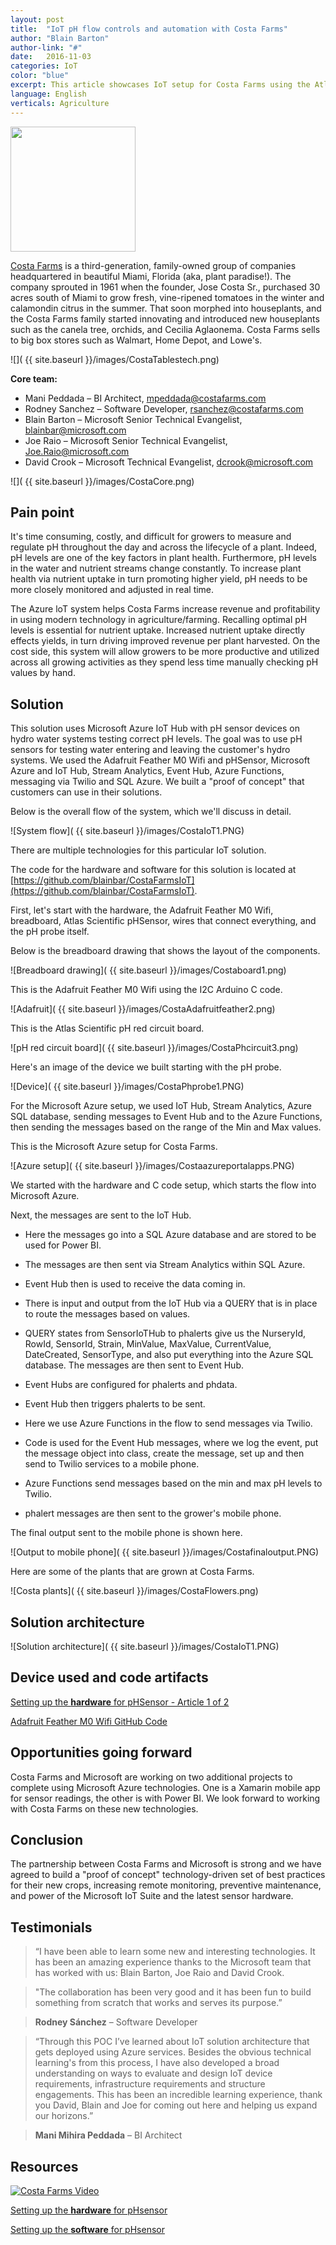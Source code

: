 ```yaml
---
layout: post
title:  "IoT pH flow controls and automation with Costa Farms"
author: "Blain Barton"
author-link: "#"
date:   2016-11-03
categories: IoT
color: "blue"
excerpt: This article showcases IoT setup for Costa Farms using the Atlas Scientific pH Sensor and Adafruit Feather M0 Wifi with the Arduino IDE, sending pH messages to Microsoft Azure.
language: English
verticals: Agriculture
---
```


<img src="{{ site.baseurl }}/images/Costalogo.png" width="200">

[Costa Farms](http://www.costafarms.com/) is a third-generation, family-owned group of companies headquartered in beautiful Miami, Florida (aka, plant paradise!). The company sprouted in 1961 when the founder, Jose Costa Sr., purchased 30 acres south of Miami to grow fresh, vine-ripened tomatoes in the winter and calamondin citrus in the summer. That soon morphed into houseplants, and the Costa Farms family started innovating and introduced new houseplants such as the canela tree, orchids, and Cecilia Aglaonema. Costa Farms sells to big box stores such as Walmart, Home Depot, and Lowe's.

![]( {{ site.baseurl }}/images/CostaTablestech.png)

**Core team:**

- Mani Peddada – BI Architect, mpeddada@costafarms.com
- Rodney Sanchez – Software Developer, rsanchez@costafarms.com
- Blain Barton – Microsoft Senior Technical Evangelist, blainbar@microsoft.com
- Joe Raio – Microsoft Senior Technical Evangelist, Joe.Raio@microsoft.com
- David Crook – Microsoft Technical Evangelist, dcrook@microsoft.com

![]( {{ site.baseurl }}/images/CostaCore.png)

## Pain point ##
It's time consuming, costly, and difficult for growers to measure and regulate pH throughout the day and across the lifecycle of a plant.  Indeed, pH levels are one of the key factors in plant health. Furthermore, pH levels in the water and nutrient streams change constantly.  To increase plant health via nutrient uptake in turn promoting higher yield, pH needs to be more closely monitored and adjusted in real time.

The Azure loT system helps Costa Farms increase revenue and profitability in using modern technology in agriculture/farming. Recalling optimal pH levels is essential for nutrient uptake. Increased nutrient uptake directly effects yields, in turn driving improved revenue per plant harvested. On the cost side, this system will allow growers to be more productive and utilized across all growing activities as they spend less time manually checking pH values by hand.

## Solution ##
This solution uses Microsoft Azure IoT Hub with pH sensor devices on hydro water systems testing correct pH levels. The goal was to use pH sensors for testing water entering and leaving the customer's hydro systems. We used the Adafruit Feather M0 Wifi and pHSensor, Microsoft Azure and IoT Hub, Stream Analytics, Event Hub, Azure Functions, messaging via Twilio and SQL Azure. We built a "proof of concept" that customers can use in their solutions.

Below is the overall flow of the system, which we'll discuss in detail.

![System flow]( {{ site.baseurl }}/images/CostaIoT1.PNG)

There are multiple technologies for this particular IoT solution. 

The code for the hardware and software for this solution is located at [https://github.com/blainbar/CostaFarmsIoT](https://github.com/blainbar/CostaFarmsIoT). 

First, let's start with the hardware, the Adafruit Feather M0 Wifi, breadboard, Atlas Scientific pHSensor, wires that connect everything, and the pH probe itself.

Below is the breadboard drawing that shows the layout of the components. 

![Breadboard drawing]( {{ site.baseurl }}/images/Costaboard1.png)

This is the Adafruit Feather M0 Wifi using the I2C Arduino C code.

![Adafruit]( {{ site.baseurl }}/images/CostaAdafruitfeather2.png)

This is the Atlas Scientific pH red circuit board.

![pH red circuit board]( {{ site.baseurl }}/images/CostaPhcircuit3.png)

Here's an image of the device we built starting with the pH probe.

![Device]( {{ site.baseurl }}/images/CostaPhprobe1.PNG)

For the Microsoft Azure setup, we used IoT Hub, Stream Analytics, Azure SQL database, sending messages to Event Hub and to the Azure Functions, then sending the messages based on the range of the Min and Max values. 

This is the Microsoft Azure setup for Costa Farms. 

![Azure setup]( {{ site.baseurl }}/images/Costaazureportalapps.PNG)

We started with the hardware and C code setup, which starts the flow into Microsoft Azure.

Next, the messages are sent to the IoT Hub.

- Here the messages go into a SQL Azure database and are stored to be used for Power BI.

- The messages are then sent via Stream Analytics within SQL Azure. 

- Event Hub then is used to receive the data coming in. 

- There is input and output from the IoT Hub via a QUERY that is in place to route the messages based on values.

- QUERY states from SensorIoTHub to phalerts give us the NurseryId, RowId, SensorId, Strain, MinValue, MaxValue, CurrentValue, DateCreated, SensorType, and also put everything into the Azure SQL database. The messages are then sent to Event Hub.

- Event Hubs are configured for phalerts and phdata.

- Event Hub then triggers phalerts to be sent.

- Here we use Azure Functions in the flow to send messages via Twilio. 

- Code is used for the Event Hub messages, where we log the event, put the message object into class, create the message, set up and then send to Twilio services to a mobile phone. 

- Azure Functions send messages based on the min and max pH levels to Twilio.

- phalert messages are then sent to the grower's mobile phone. 

The final output sent to the mobile phone is shown here.

![Output to mobile phone]( {{ site.baseurl }}/images/Costafinaloutput.PNG)

Here are some of the plants that are grown at Costa Farms. 

![Costa plants]( {{ site.baseurl }}/images/CostaFlowers.png)

## Solution architecture ##

![Solution architecture]( {{ site.baseurl }}/images/CostaIoT1.PNG)

## Device used and code artifacts ##

[Setting up the **hardware** for pHSensor - Article 1 of 2](https://blogs.msdn.microsoft.com/blainbar/2016/10/25/hardware-assembly-for-the-adafruit-feather-m0-wifi-with-the-atlas-scientific-ph-sensor-for-remotely-monitoring-ph-water-levels-in-microsoft-azure-article-1-or-2/)

[Adafruit Feather M0 Wifi GitHub Code](https://github.com/blainbar/CostaFarmsIoT)


## Opportunities going forward ##

Costa Farms and Microsoft are working on two additional projects to complete using Microsoft Azure technologies. One is a Xamarin mobile app for sensor readings, the other is with Power BI. We look forward to working with Costa Farms on these new technologies.

## Conclusion ##

The partnership between Costa Farms and Microsoft is strong and we have agreed to build a "proof of concept" technology-driven set of best practices for their new crops, increasing remote monitoring, preventive maintenance, and power of the Microsoft IoT Suite and the latest sensor hardware.

## Testimonials ##

> “I have been able to learn some new and interesting technologies. It has been an amazing experience thanks to the Microsoft team that has worked with us: Blain Barton, Joe Raio and David Crook.

> "The collaboration has been very good and it has been fun to build something from scratch that works and serves its purpose.”   

> **Rodney Sánchez** – Software Developer

> “Through this POC I’ve learned about IoT solution architecture that gets deployed using Azure services. Besides the obvious technical learning's from this process, I have also developed a broad understanding on ways to evaluate and design IoT device requirements, infrastructure requirements and structure engagements. This has been an incredible learning experience, thank you David, Blain and Joe for coming out here and helping us expand our horizons.”  

> **Mani Mihira Peddada** – BI Architect

## Resources ##
[![Costa Farms Video](http://img.youtube.com/vi/xVkgiIojwCc/0.jpg)](http://www.youtube.com/watch?v=xVkgiIojwCc)

[Setting up the **hardware** for pHsensor](https://blogs.msdn.microsoft.com/blainbar/2016/10/25/hardware-assembly-for-the-adafruit-feather-m0-wifi-with-the-atlas-scientific-ph-sensor-for-remotely-monitoring-ph-water-levels-in-microsoft-azure-article-1-or-2/) 

[Setting up the **software** for pHsensor](https://blogs.msdn.microsoft.com/blainbar/2016/10/25/setting-up-software-for-the-adafruit-feather-m0-wifi-using-the-arduino-ide-and-c-code-for-remotely-monitoring-ph-sensors-in-microsoft-azure-article-2-of-2)

